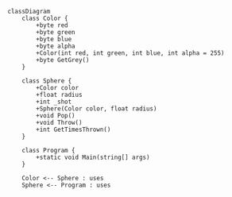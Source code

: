 ﻿```mermaid
classDiagram
    class Color {
        +byte red
        +byte green
        +byte blue
        +byte alpha
        +Color(int red, int green, int blue, int alpha = 255)
        +byte GetGrey()
    }

    class Sphere {
        +Color color
        +float radius
        +int _shot
        +Sphere(Color color, float radius)
        +void Pop()
        +void Throw()
        +int GetTimesThrown()
    }

    class Program {
        +static void Main(string[] args)
    }

    Color <-- Sphere : uses
    Sphere <-- Program : uses
```